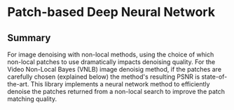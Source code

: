 
Patch-based Deep Neural Network
=====

Summary
-----

For image denoising with non-local methods, using the choice of which non-local patches to use dramatically impacts denoising quality. For the Video Non-Local Bayes (VNLB) image denoisig method, if the patches are carefully chosen (explained below) the method's resulting PSNR is state-of-the-art. This library implements a neural network method to efficiently denoise the patches returned from a non-local search to improve the patch matching quality. 


